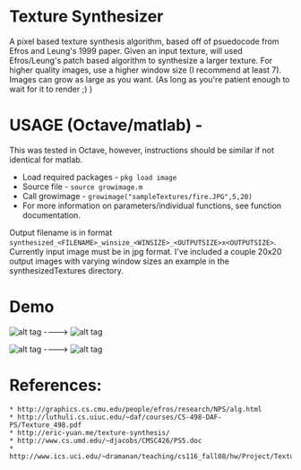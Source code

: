 # Texture Synthesizer
A pixel based texture synthesis algorithm, based off of psuedocode from Efros and Leung's 1999 paper. Given an input texture, will used Efros/Leung's patch based algorithm to synthesize a larger texture. For higher quality images, use a higher window size (I recommend at least 7). Images can grow as large as you want. (As long as you're patient enough to wait for it to render ;) )

# USAGE (Octave/matlab) -
This was tested in Octave, however, instructions should be similar if not identical for matlab.
 * Load required packages - `pkg load image`
 * Source file        	 - `source growimage.m`
 * Call growimage         - `growimage("sampleTextures/fire.JPG",5,20)`
 * For more information on parameters/individual functions, see function documentation.

Output filename is in format `synthesized_<FILENAME>_winsize_<WINSIZE>_<OUTPUTSIZE>x<OUTPUTSIZE>`. Currently input image must be in jpg format. I've included a couple 20x20 output images with varying window sizes an example in the synthesizedTextures directory. 

# Demo
![alt tag](https://raw.github.com/aok5326/TextureSynthesizer/master/sampleTextures/wood.JPG "Input image") ---->	![alt tag](https://github.com/aok5326/TextureSynthesizer/blob/master/synthesizedTextures/synth_wood_winsize_9_20x20.jpg "Output image")


![alt tag](https://raw.github.com/aok5326/TextureSynthesizer/master/sampleTextures/cells.jpg "Input image") ---->	![alt tag](https://github.com/aok5326/TextureSynthesizer/blob/master/synthesizedTextures/synth_cells_winsize_9_20x20.jpg "Output image")



# References:
	* http://graphics.cs.cmu.edu/people/efros/research/NPS/alg.html
	* http://luthuli.cs.uiuc.edu/~daf/courses/CS-498-DAF-PS/Texture_498.pdf 
	* http://eric-yuan.me/texture-synthesis/
	* http://www.cs.umd.edu/~djacobs/CMSC426/PS5.doc
	* http://www.ics.uci.edu/~dramanan/teaching/cs116_fall08/hw/Project/Texture/
